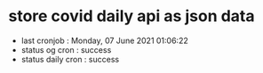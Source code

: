# store covid daily api as json data

- last cronjob : Monday, 07 June 2021 01:06:22
- status og cron : success
- status daily cron : success
      
      